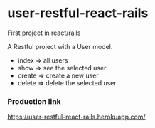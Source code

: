 # user-restful-react-rails

First project in react/rails

A Restful project with a User model.
- index => all users
- show => see the selected user
- create => create a new user
- delete => delete the selected user

### Production link
https://user-restful-react-rails.herokuapp.com/

